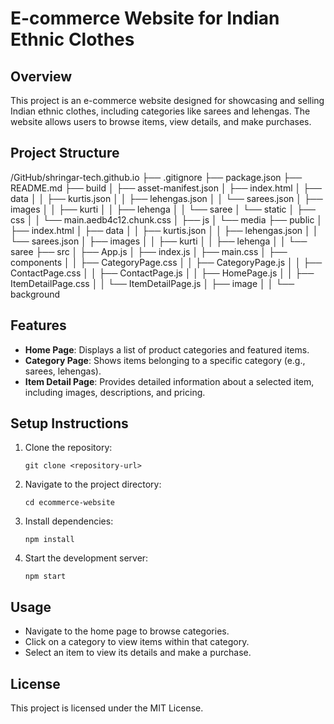 # E-commerce Website for Indian Ethnic Clothes

## Overview
This project is an e-commerce website designed for showcasing and selling Indian ethnic clothes, including categories like sarees and lehengas. The website allows users to browse items, view details, and make purchases.

## Project Structure
/GitHub/shringar-tech.github.io
├── .gitignore
├── package.json
├── README.md
├── build
│   ├── asset-manifest.json
│   ├── index.html
│   ├── data
│   │   ├── kurtis.json
│   │   ├── lehengas.json
│   │   └── sarees.json
│   ├── images
│   │   ├── kurti
│   │   ├── lehenga
│   │   └── saree
│   └── static
│       ├── css
│       │   └── main.aedb4c12.chunk.css
│       ├── js
│       └── media
├── public
│   ├── index.html
│   ├── data
│   │   ├── kurtis.json
│   │   ├── lehengas.json
│   │   └── sarees.json
│   ├── images
│   │   ├── kurti
│   │   ├── lehenga
│   │   └── saree
├── src
│   ├── App.js
│   ├── index.js
│   ├── main.css
│   ├── components
│   │   ├── CategoryPage.css
│   │   ├── CategoryPage.js
│   │   ├── ContactPage.css
│   │   ├── ContactPage.js
│   │   ├── HomePage.js
│   │   ├── ItemDetailPage.css
│   │   └── ItemDetailPage.js
│   ├── image
│   │   └── background

## Features
- **Home Page**: Displays a list of product categories and featured items.
- **Category Page**: Shows items belonging to a specific category (e.g., sarees, lehengas).
- **Item Detail Page**: Provides detailed information about a selected item, including images, descriptions, and pricing.

## Setup Instructions
1. Clone the repository:
   ```
   git clone <repository-url>
   ```
2. Navigate to the project directory:
   ```
   cd ecommerce-website
   ```
3. Install dependencies:
   ```
   npm install
   ```
4. Start the development server:
   ```
   npm start
   ```

## Usage
- Navigate to the home page to browse categories.
- Click on a category to view items within that category.
- Select an item to view its details and make a purchase.

## License
This project is licensed under the MIT License.